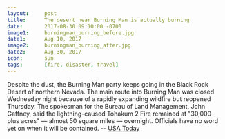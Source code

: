 ```yaml
---
layout: 	post
title: 		The desert near Burning Man is actually burning
date:   	2017-08-30 09:10:00 -0700
image1:		burningman_burning_before.jpg
date1: 		Aug 10, 2017
image2: 	burningman_burning_after.jpg
date2:		Aug 30, 2017
icon:		sun
tags:		[fire, disaster, travel]
---
```


Despite the dust, the Burning Man party keeps going in the Black Rock Desert of northern Nevada. The main route into Burning Man was closed Wednesday night because of a rapidly expanding wildfire but reopened Thursday. The spokesman for the Bureau of Land Management, John Gaffney, said the lightning-caused Tohakum 2 Fire remained at "30,000 plus acres" — almost 50 square miles — overnight. Officials have no word yet on when it will be contained. -- [USA Today](https://www.usatoday.com/story/news/nation-now/2017/08/30/wildfire-closes-main-route-between-reno-burning-man/619363001/)
